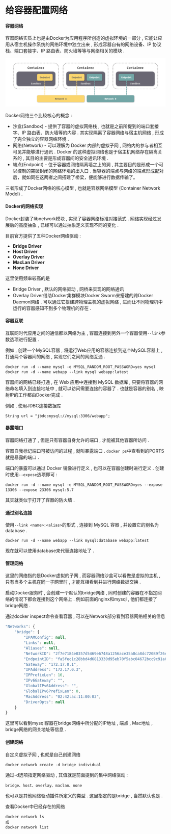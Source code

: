 # 给容器配置网络

#### 容器网络

容器网络实质上也是由Docker为应用程序所创造的虚拟环境的一部分 , 它能让应用从宿主机操作系统的网络环境中独立出来 , 形成容器自有的网络设备、IP 协议栈、端口套接字、IP 路由表、防火墙等等与网络相关的模块 .

![](/assets/docker-network.png)

Docker网络三个比较核心的概念 :

* 沙盒\(Sandbox\) - 提供了容器的虚拟网络栈 , 也就是之前所提到的端口套接字、IP 路由表、防火墙等的内容 . 其实现隔离了容器网络与宿主机网络 , 形成了完全独立的容器网络环境 . 
* 网络\(Network\) - 可以理解为 Docker 内部的虚拟子网 , 网络内的参与者相互可见并能够进行通讯 . Docker 的这种虚拟网络也是于宿主机网络存在隔离关系的 , 其目的主要是形成容器间的安全通讯环境 . 
* 端点\(Endpoint\) - 位于容器或网络隔离墙之上的洞 , 其主要目的是形成一个可以控制的突破封闭的网络环境的出入口 . 当容器的端点与网络的端点形成配对后，就如同在这两者之间搭建了桥梁，便能够进行数据传输了。

三者形成了Docker网络的核心模型 , 也就是容器网络模型 \(Container Network Model\) .

#### Docker的网络实现

Docker封装了libnetwork模块 , 实现了容器网络标准对接范式 . 网络实现经过发展后的高度抽象 , 已经可以通过抽象定义实现不同的变化 .

目前官方提供了五种Docker网络驱动 :

* **Bridge Driver**
* **Host Driver**
* **Overlay Driver**
* **MacLan Driver**
* **None Driver**

这里使用频率较高的是

* Bridge Driver , 默认的网络驱动 , 网桥来实现的网络通讯
* Overlay Driver借助Docker集群模块Docker Swarm来搭建的跨Docker Daemon网络 . 可以通过它搭建跨物理主机的虚拟网络 , 进而让不同物理机中运行的容器感知不到多个物理机的存在 . 

#### 容器互联

互联网时代应用之间的通信都以网络为主 , 容器连接到另外一个容器使用`--link`参数选项进行配置 .

例如 , 创建一个MySQL容器 , 将运行Web应用的容器连接到这个MySQL容器上 , 打通两个容器间的网络 , 实现它们之间的网络互通 .

```
docker run -d --name mysql -e MYSQL_RANDOM_ROOT_PASSWORD=yes mysql
docker run -d --name webapp --link mysql webapp:latest
```

容器间的网络已经打通 , 在 Web 应用中连接到 MySQL 数据库 , 只要将容器的网络命名填入到连接地址中 , 就可以访问需要连接的容器了 . 也就是容器的别名 , 映射IP的工作都由Docker完成 .

例如 , 使用JDBC连接数据库

```
String url = "jbdc:mysql://mysql:3306/webapp";
```

#### 暴露端口

容器网络打通了 , 但是只有容器自身允许的端口 , 才能被其他容器所访问 .

容器自我标记端口可被访问的过程 , 就叫暴露端口 . `docker ps`中查看到的PORTS就是暴露的端口 .

端口的暴露可以通过 Docker 镜像进行定义 , 也可以在容器创建时进行定义 . 创建时使用`--expose`选项即可 :

```
docker run -d --name mysql -e MYSQL_RANDOM_ROOT_PASSWORD=yes --expose 13306 --expose 23306 mysql:5.7
```

其实就类似于打开了容器的防火墙 .

#### 通过别名连接

使用`--link <name>:<alias>`的形式 , 连接到 MySQL 容器 , 并设置它的别名为 database .

```
docker run -d --name webapp --link mysql:database webapp:latest
```

现在就可以使用database来代替连接地址了 .

#### 管理网络

这里的网络指的是Docker虚拟的子网 , 而容器网络沙盒可以看做是虚拟的主机 , 只有当多个主机在同一子网里时 , 才能互相看到并进行网络数据交换 .

启动Docker服务时 , 会创建一个默认的bridge网络 , 同时创建的容器在不指定网络的情况下都会连接到这个网络上 . 例如前面的nginx和mysql , 他们都连接了bridge网络 .

通过docker inspect命令查看容器 , 可以在Network部分看到容器网络相关的信息

```js
"Networks": {
    "bridge": {
        "IPAMConfig": null,
        "Links": null,
        "Aliases": null,
        "NetworkID": "2f7e7184e0357d5469e6748a1256ace35a8ca8dc72089f26e39b338dd5f2279d",
        "EndpointID": "fa5fec1c28bbd4d6813330d95eb70f5abc04672bcc9c91a6a62eee4bd506647a",
        "Gateway": "172.17.0.1",
        "IPAddress": "172.17.0.3",
        "IPPrefixLen": 16,
        "IPv6Gateway": "",
        "GlobalIPv6Address": "",
        "GlobalIPv6PrefixLen": 0,
        "MacAddress": "02:42:ac:11:00:03",
        "DriverOpts": null
    }
}
```

这里可以看到mysql容器在bridge网络中所分配的IP地址 , 端点 , Mac地址 , bridge网络的网关地址等信息 .

#### 创建网络

自定义虚拟子网 , 也就是自己创建网络

```
docker network create -d bridge individual
```

通过-d选项指定网络驱动 , 其值就是前面提到的集中网络驱动 : 

```
bridge、host、overlay、maclan、none
```

也可以是其他网络驱动插件所定义的类型 . 这里指定的是bridge , 当然默认也是 . 

查看Docker中已经存在的网络

```
docker network ls
或
docker network list
```




